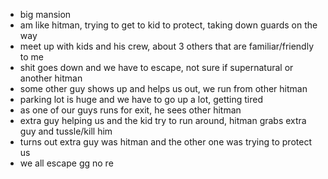 - big mansion
- am like hitman, trying to get to kid to protect, taking down guards on the way
- meet up with kids and his crew, about 3 others that are familiar/friendly to me
- shit goes down and we have to escape, not sure if supernatural or another hitman
- some other guy shows up and helps us out, we run from other hitman
- parking lot is huge and we have to go up a lot, getting tired
- as one of our guys runs for exit, he sees other hitman
- extra guy helping us and the kid try to run around, hitman grabs extra guy and tussle/kill him
- turns out extra guy was hitman and the other one was trying to protect us
- we all escape gg no re
